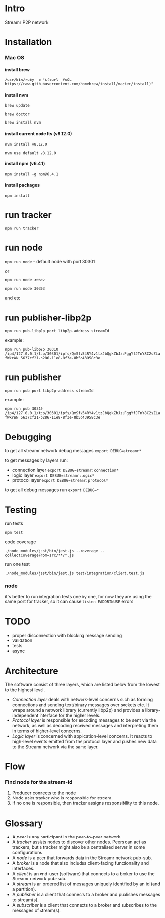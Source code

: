 # Intro

Streamr P2P network

# Installation

### Mac OS

#### install brew 
`/usr/bin/ruby -e "$(curl -fsSL https://raw.githubusercontent.com/Homebrew/install/master/install)"`

#### install nvm

`brew update`

`brew doctor`
 
`brew install nvm`

#### install current node lts (v8.12.0)

`nvm install v8.12.0`

`nvm use default v8.12.0`

#### install npm (v6.4.1)

`npm install -g npm@6.4.1`


#### install packages

`npm install`

# run tracker

`npm run tracker`

# run node

`npm run node` - default node with port 30301

or

`npm run node 30302`

`npm run node 30303`

and etc

# run publisher-libp2p

`npm run pub-libp2p port libp2p-address streamId`

example:

`npm run pub-libp2p 30310 /ip4/127.0.0.1/tcp/30301/ipfs/QmSfv54RY4v1tzJbQgkZbJzuFggYfJTnY8C2sZLafWkrWN 5637cf21-b286-11e8-8f3e-8b5d43958c3e`

# run publisher

`npm run pub port libp2p-address streamId`

example:

`npm run pub 30310 /ip4/127.0.0.1/tcp/30301/ipfs/QmSfv54RY4v1tzJbQgkZbJzuFggYfJTnY8C2sZLafWkrWN 5637cf21-b286-11e8-8f3e-8b5d43958c3e`

# Debugging
to get all streamr network debug messages `export DEBUG=streamr*`

to get messages by layers run:

- connection layer `export DEBUG=streamr:connection*`
- logic layer `export DEBUG=streamr:logic*`
- protocol layer `export DEBUG=streamr:protocol*`

to get all debug messages run `export DEBUG=*`

# Testing
run tests

`npm test`

code coverage

`./node_modules/jest/bin/jest.js --coverage --collectCoverageFrom=src/**/*.js`

run one test

`./node_modules/jest/bin/jest.js test/integration/client.test.js`

### node
it's better to run integration tests one by one, for now they are using the same port for tracker, so it can cause `listen EADDRINUSE` errors  

# TODO

- proper disconnection with blocking message sending
- validation
- tests
- async

# Architecture

The software consist of three layers, which are listed below from the lowest to the highest level.

- _Connection layer_ deals with network-level concerns such as forming connections and sending text/binary messages
over sockets etc. It wraps around a network library (currently libp2p) and provides a library-independent interface for
the higher levels.
- _Protocol layer_ is responsible for encoding messages to be sent via the network, as well as decoding received
messages and interpreting them in terms of higher-level concerns.
- _Logic layer_ is concerned with application-level concerns. It reacts to high-level events emitted from the protocol
layer and pushes new data to the Streamr network via the same layer.

# Flow

### Find node for the stream-id
1. Producer connects to the node
2. Node asks tracker who is responsible for stream.
3. If no one is responsible, then tracker assigns responsibility to this node.

# Glossary
- A _peer_ is any participant in the peer-to-peer network.
- A _tracker_ assists nodes to discover other nodes. Peers can act as trackers, but a tracker might also be a centralised server in some configurations
- A _node_ is a peer that forwards data in the Streamr network pub-sub.
- A _broker_ is a node that also includes client-facing functionality and interfaces.
- A _client_ is an end-user (software) that connects to a broker to use the Streamr network pub-sub.
- A _stream_ is an ordered list of messages uniquely identified by an id (and a partition).
- A _publisher_ is a client that connects to a broker and publishes messages to stream(s).
- A _subscriber_ is a client that connects to a broker and subscribes to the messages of stream(s).
